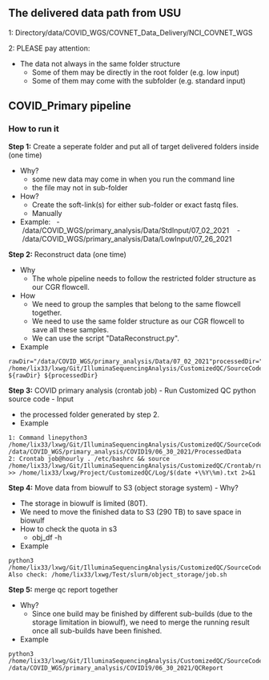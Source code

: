 ## The delivered data path from USU
1: Directory/data/COVID_WGS/COVNET_Data_Delivery/NCI_COVNET_WGS

2: PLEASE pay attention:
- The data not always in the same folder structure    
  - Some of them may be directly in the root folder (e.g. low input)   
  - Some of them may come with the subfolder (e.g. standard input)

## COVID_Primary pipeline 

### How to run it 
**Step 1:** Create a seperate folder and put all of target delivered folders inside (one time)
- Why?  
  - some new data may come in when you run the command line  
  - the file may not in sub-folder
- How?   
  - Create the soft-link(s) for either sub-folder or exact fastq files.   
  - Manually
- Example:   
  - /data/COVID_WGS/primary_analysis/Data/StdInput/07_02_2021    
  - /data/COVID_WGS/primary_analysis/Data/LowInput/07_26_2021
 
**Step 2:** Reconstruct data (one time)
- Why 
  - The whole pipeline needs to follow the restricted folder structure as our CGR flowcell.
- How 
  - We need to group the samples that belong to the same flowcell together.  
  - We need to use the same folder structure as our CGR flowcell to save all these samples.  
  - We can use the script "DataReconstruct.py".
- Example
```
rawDir="/data/COVID_WGS/primary_analysis/Data/07_02_2021"processedDir="/data/COVID_WGS/primary_analysis/COVID19/08_03_2021/ProcessedData"python3 /home/lix33/lxwg/Git/IlluminaSequencingAnalysis/CustomizedQC/SourceCode/DataReconstruct.py ${rawDir} ${processedDir}
```

**Step 3:** COVID primary analysis (crontab job)
- Run Customized QC python source code
- Input  
  - the processed folder generated by step 2.
- Example
```
1: Command linepython3 /home/lix33/lxwg/Git/IlluminaSequencingAnalysis/CustomizedQC/SourceCode/CustomizedQC.py /data/COVID_WGS/primary_analysis/COVID19/06_30_2021/ProcessedData
2: Crontab job@hourly . /etc/bashrc && source /home/lix33/lxwg/Git/IlluminaSequencingAnalysis/CustomizedQC/Crontab/run.sh >> /home/lix33/lxwg/Project/CustomizedQC/Log/$(date +\%Y\%m).txt 2>&1
```

**Step 4:** Move data from biowulf to S3 (object storage system)
- Why?
  - The storage in biowulf is limited (80T).   
  - We need to move the finished data to S3 (290 TB) to save space in biowulf     
- How to check the quota in s3
  - obj_df -h
- Example
```
python3 /home/lix33/lxwg/Git/IlluminaSequencingAnalysis/CustomizedQC/SourceCode/ObjectStorage/Backup2S3.py
Also check: /home/lix33/lxwg/Test/slurm/object_storage/job.sh
```

**Step 5:** merge qc report together
- Why?  
  - Since one build may be finished by different sub-builds (due to the storage limitation in biowulf), we need to merge the running result once all sub-builds have been finished. 
- Example 
```
python3 /home/lix33/lxwg/Git/IlluminaSequencingAnalysis/CustomizedQC/SourceCode/MergeQCReport.py /data/COVID_WGS/primary_analysis/COVID19/06_30_2021/QCReport
```
